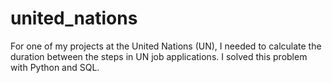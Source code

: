# united_nations
For one of my projects at the United Nations (UN), I needed to calculate the duration between the steps in UN job applications. I solved this problem with Python and SQL.
